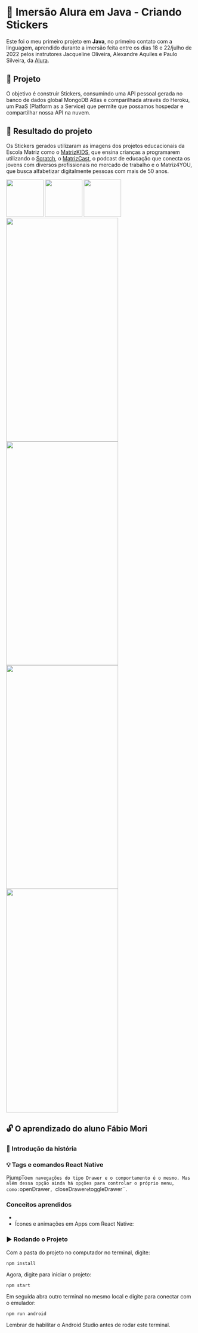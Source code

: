 # :school: Imersão Alura em Java - Criando Stickers

Este foi o meu primeiro projeto em **Java**, no primeiro contato com a linguagem, aprendido durante a imersão feita entre os dias 18 e 22/julho de 2022 pelos instrutores Jacqueline Oliveira, Alexandre Aquiles e Paulo Silveira, da [Alura](https://www.alura.com.br/).

## :notebook_with_decorative_cover: Projeto

O objetivo é construir Stickers, consumindo uma API pessoal gerada no banco de dados global MongoDB Atlas e comparilhada através do Heroku, um PaaS (Platform as a Service) que permite que possamos hospedar e compartilhar nossa API na nuvem.

## :open_file_folder: Resultado do projeto

Os Stickers gerados utilizaram as imagens dos projetos educacionais da Escola Matriz como o [MatrizKIDS](https://www.instagram.com/matrizkids/), que ensina crianças a programarem utilizando o [Scratch](https://scratch.mit.edu/users/FabioMori/projects/), o [MatrizCast](https://www.youtube.com/c/MatrizCast), o podcast de educação que conecta os jovens com diversos profissionais no mercado de trabalho e o Matriz4YOU, que busca alfabetizar digitalmente pessoas com mais de 50 anos.

<img src="https://user-images.githubusercontent.com/101336111/181359089-05d150c3-9110-482f-b17f-c3abecaa29d1.png" width="100" height="100">
<img src="https://user-images.githubusercontent.com/101336111/181359115-3b3e694f-5369-49c1-8e0f-8495958789da.png" width="100" height="100">
<img src="https://user-images.githubusercontent.com/101336111/181359139-63a98bf9-f7ef-4ac6-b33b-ee21e3c9384a.png" width="100" height="100">
<img src="https://user-images.githubusercontent.com/101336111/181359158-1c5de2ea-8d6c-463d-9c89-ff076abd8f3f.png" width="300" height="600">
<img src="https://user-images.githubusercontent.com/101336111/181359171-bad67f22-8ed3-408f-95e8-77dde289f3e4.png" width="300" height="600">
<img src="https://user-images.githubusercontent.com/101336111/181359179-fb80fa91-e0e9-4004-af2e-7b3847b51a2d.png" width="300" height="600">
<img src="https://user-images.githubusercontent.com/101336111/181359199-d2fd7c48-4673-4290-b50f-cf321cabc3f4.png" width="300" height="600">

## :unlock: O aprendizado do aluno Fábio Mori
### :school_satchel: Introdução da história


### :bulb: Tags e comandos React Native

PjumpTo`` em navegações do tipo Drawer e o comportamento é o mesmo. Mas além dessa opção ainda há opções para controlar o próprio menu, como: ``openDrawer``, ``closeDrawer`` e ``toggleDrawer``. 



### Conceitos aprendidos

-
 - Ícones e animações em Apps com React Native:

  
### :arrow_forward: Rodando o Projeto

Com a pasta do projeto no computador no terminal, digite:
```
npm install
```
Agora, digite para iniciar o projeto:
```
npm start
```
Em seguida abra outro terminal no mesmo local e digite para conectar com o emulador:
```
npm run android
```
Lembrar de habilitar o Android Studio antes de rodar este terminal.

